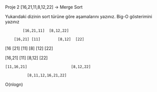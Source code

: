 

Proje 2 [16,21,11,8,12,22] -> Merge Sort

Yukarıdaki dizinin sort türüne göre aşamalarını yazınız. Big-O gösterimini yazınız

            [16,21,11]  [8,12,22]

        [16,21] [11]        [8,12]  [22]

[16 [21]  [11]                    [8] [12]  [22]

[16,21] [11]                        [8,12]  [22]

    [11,16,21]                    [8,12,22]

              [8,11,12,16,21,22]

O(nlogn)
